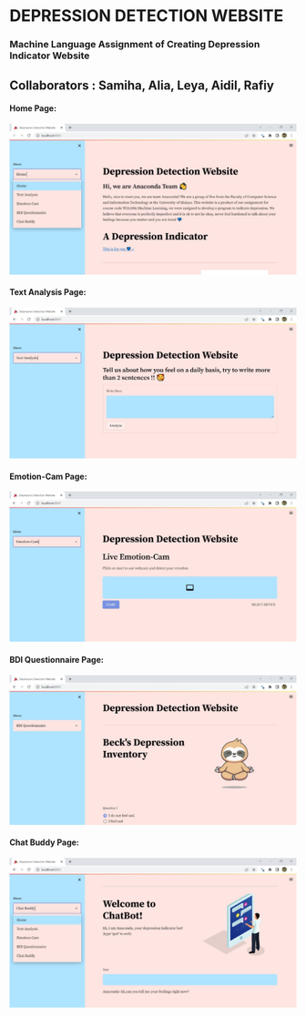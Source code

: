 # DEPRESSION DETECTION WEBSITE
### Machine Language Assignment of Creating Depression Indicator Website
## Collaborators : Samiha, Alia, Leya, Aidil, Rafiy


#### Home Page:
>>
![Image Description](1.jpeg)
<br />


#### Text Analysis Page:
>>
![Image Description](2.jpeg)
<br />


#### Emotion-Cam Page:
>>
![Image Description](3.jpeg)
<br />


#### BDI Questionnaire Page:
>>
![Image Description](4.jpeg)
<br />


#### Chat Buddy Page:
>>
![Image Description](5.jpeg)
<br />



